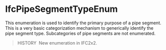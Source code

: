 IfcPipeSegmentTypeEnum
======================

This enumeration is used to identify the primary purpose of a pipe segment. This is a very basic categorization mechanism to generically identify the pipe segment type. Subcategories of pipe segments are not enumerated.

> HISTORY&nbsp; New enumeration in IFC2x2.
